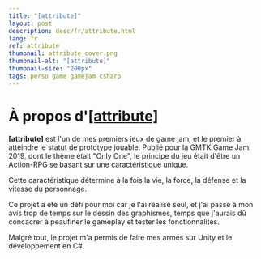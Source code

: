 ```yaml
---
title: "[attribute]"
layout: post
description: desc/fr/attribute.html
lang: fr
ref: attribute
thumbnail: attribute_cover.png
thumbnail-alt: "[attribute]"
thumbnail-size: "200px"
tags: perso game gamejam csharp
---
```

# À propos d'[[attribute]](https://debiantarte.itch.io/attribute)

**[attribute]** est l'un de mes premiers jeux de game jam, et le premier à atteindre le statut de prototype jouable.
Publié pour la GMTK Game Jam 2019, dont le thème était "Only One", le principe du jeu était d'être un Action-RPG se basant sur une caractéristique unique. 

Cette caractéristique détermine à la fois la vie, la force, la défense et la vitesse du personnage.

Ce projet a été un défi pour moi car je l'ai réalisé seul, et j'ai passé à mon avis trop de temps sur le dessin des graphismes, temps que j'aurais dû concacrer à peaufiner le gameplay et tester les fonctionnalités. 

Malgré tout, le projet m'a permis de faire mes armes sur Unity et le développement en C#. 

